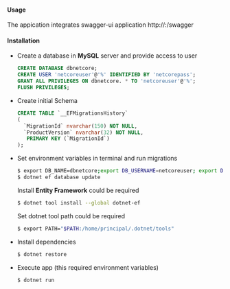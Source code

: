 #### Usage
The appication integrates swagger-ui application
http://<api-host>:<api-port>/swagger


#### Installation
- Create a database in **MySQL** server and provide access to user

  ``` sql
  CREATE DATABASE dbnetcore;
  CREATE USER 'netcoreuser'@'%' IDENTIFIED BY 'netcorepass';
  GRANT ALL PRIVILEGES ON dbnetcore. * TO 'netcoreuser'@'%';
  FLUSH PRIVILEGES;
  ```
- Create initial Schema

  ```sql
  CREATE TABLE `__EFMigrationsHistory` 
  ( 
    `MigrationId` nvarchar(150) NOT NULL, 
    `ProductVersion` nvarchar(32) NOT NULL, 
     PRIMARY KEY (`MigrationId`) 
  );
  ```
- Set environment variables in terminal and run migrations
  ```bash
  $ export DB_NAME=dbnetcore;export DB_USERNAME=netcoreuser; export DB_PASSWORD=netcorepass
  $ dotnet ef database update
  ```
  Install **Entity Framework** could be required
  ```bash
  $ dotnet tool install --global dotnet-ef
  ```
  Set dotnet tool path could be required
  ```bash
  $ export PATH="$PATH:/home/principal/.dotnet/tools"
  ```
- Install dependencies

  ```bash
  $ dotnet restore
  ```
- Execute app (this required environment variables)
  ```bash
  $ dotnet run
  ```
